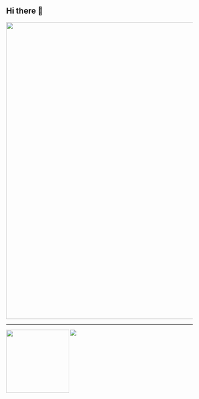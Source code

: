 ## Hi there 🍻


<a href="https://github.com/anuraghazra/github-readme-stats">
  <img width=800 src="https://github-readme-stats.vercel.app/api?username=soysan&column=8&theme=nord&no-frame=true"/>
</a>

---

<div>
  <img height="170" align="left" src="https://github-readme-stats.vercel.app/api?username=soysan&count_private=true&include_all_commits=true icons=true&theme=vue-dark" />
  <img src="https://github-readme-stats.vercel.app/api/top-langs/?username=soysan&layout=compact&theme=vue-dark" />
</div>
